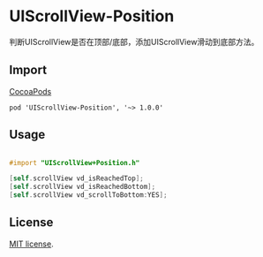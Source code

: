 # UIScrollView-Position
判断UIScrollView是否在顶部/底部，添加UIScrollView滑动到底部方法。

## Import
[CocoaPods](http://cocoapods.org)

`pod 'UIScrollView-Position', '~> 1.0.0'`

## Usage
```objective-c

#import "UIScrollView+Position.h"

[self.scrollView vd_isReachedTop];
[self.scrollView vd_isReachedBottom];
[self.scrollView vd_scrollToBottom:YES];

```
## License

[MIT license](LICENSE). 
